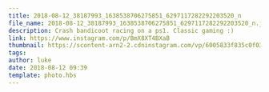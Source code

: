 ```yaml
---
title: 2018-08-12_38187993_1638538706275851_6297117282292203520_n
file_name: 2018-08-12_38187993_1638538706275851_6297117282292203520_n.jpg
description: Crash bandicoot racing on a ps1. Classic gaming :)
link: https://www.instagram.com/p/BmX8XT4BXaB
thumbnail: https://scontent-arn2-2.cdninstagram.com/vp/6005833f835c0f030a92ae5f59cd1606/5CD3AD20/t51.2885-15/e35/s240x240/38187993_1638538706275851_6297117282292203520_n.jpg?_nc_ht=scontent-arn2-2.cdninstagram.com&ig_cache_key=MTg0NDIwODA1NzExMTExNTM5Mw%3D%3D.2
tags: 
author: luke
date: 2018-08-12 09:39
template: photo.hbs
---
```

